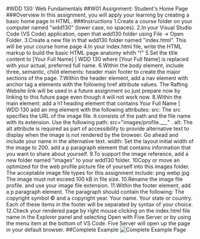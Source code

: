 #WDD 130: Web Fundamentals
##W01 Assignment: Student's Home Page
###Overview
In this assignment, you will apply your learning by creating a basic home page in HTML.
###Instructions
1.Create a course folder on your computer named "wdd130" (lower case, no spaces).
2.In your Visual Studio Code (VS Code) application, open that wdd130 folder using File -> Open Folder.
3.Create a new file in that wdd130 folder named "index.html". This will be your course home page
4.In your index.html file, write the HTML markup to build the basic HTML page anatomy whith "!"
5.Set the title content to [Your Full Name] | WDD 130 where [Your Full Name] is replaced with your actual, preferred full name.
6.Within the body element, include three, semantic, child elements:
header
main
footer
to create the major sections of the page.
7.Within the header element, add a nav element with anchor tag a elements with the following href attribute values. The Rafting Website link will be used in a future assignment so just prepare now by linking to this future page even though it will not work now.
8.Within the main element:
add a h1 heading element that contains Your Full Name | WDD 130
add an img element with the following attributes:
src: The src specifies the URL of the image file. It consists of the path and the file name with its extension. Use the following path: src="images/profile.___" .
alt: The alt attribute is required as part of accessibility to provide alternative text to display when the image is not rendered by the browser. Go ahead and include your name in the alternative text.
width: Set the layout initial width of the image to 200.
add a p paragraph element that contains information that you want to share about yourself.
9.To support the image reference, add a new folder named "images" to your wdd130 folder.
10Copy or move an optimized for the web profile picture file of yourself into this images folder.
The acceptable image file types for this assignment include:
png
webp
jpg
The image must not exceed 100 kB in file size.
10.Rename the image file profile. and use your image file extension.
11.Within the footer element, add a p paragraph element. The paragraph should contain the following:
The copyright symbol © and a copyright year.
Your name.
Your state or country.
Each of these items in the footer will be separated by syntax of your choice.
12.Check your rendered page by right mouse clicking on the index.html file name in the Explorer panel and selecting Open with Five Server or by using the menu item at the bottom of VS Code. Five Server will open up the page in your default browser.
##Complete Example
![Complete Example Page](images/2025-03-08%20101850.png)